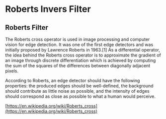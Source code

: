 # Roberts Invers Filter
## Roberts Filter

The Roberts cross operator is used in image processing and computer vision 
for edge detection. It was one of the first edge detectors and was initially 
proposed by Lawrence Roberts in 1963.[1] As a differential operator, the idea 
behind the Roberts cross operator is to approximate the gradient of an image 
through discrete differentiation which is achieved by computing the sum of the 
squares of the differences between diagonally adjacent pixels.

According to Roberts, an edge detector should have the following properties: 
the produced edges should be well-defined, the background should contribute 
as little noise as possible, and the intensity of edges should correspond as 
close as possible to what a human would perceive.

[https://en.wikipedia.org/wiki/Roberts_cross](https://en.wikipedia.org/wiki/Roberts_cross)